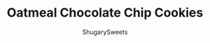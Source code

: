 ---
layout: ../../layouts/MarkdownPostLayout.astro
title: Oatmeal Chocolate Chip Cookies
author: ShugarySweets
pubDate: 2020-03-11
description: "There&#x27;s no mistaking these Oatmeal Chocolate Chip Cookies for the kind with raisins. This favorite chewy cookie is loaded with flavor and chocolate morsels."
image_url: https://www.shugarysweets.com/wp-content/uploads/2020/03/oatmeal-chocolate-chip-cookies-facebook.jpg
tags: ["Cookies","American"]
calories: 184
protein: 2
carbohydrates: 25
fats: 9
fiber: 2
ingredients: ["1 ¾ cups all-purpose flour","½ teaspoon cinnamon","1 teaspoon baking soda","1 teaspoon kosher salt","1 Tablespoon cornstarch","1 cup unsalted butter, melted and slightly cooled","1 ½ cups packed dark brown sugar","2 large eggs, at room temperature","2 teaspoons vanilla extract","3 cups old-fashioned rolled oats","2 cups semi-sweet chocolate morsels"]
serves: 34
time: "27 minutes"
prepTime: "15 minutes"
instructions: ["In a medium mixing bowl, whisk flour, cinnamon, baking soda, salt and cornstarch together. Set aside.","In a large bowl, combine butter and brown sugar together with a hand mixer on high speed for about 2 minutes. Scrape the sides of the bowl as needed. Add the eggs and vanilla and beat for another minute.","Add the dry ingredients to the wet ingredients and beat on low, just until combined. Add in the old-fashioned oats and combine on low speed. Fold in all but ½ cup of the semi-sweet chocolate chips.","Cover the dough with plastic wrap and refrigerate for at least 1 hour.","Preheat oven to 350℉. Line a baking sheet with parchment paper. Set aside.","Drop cookie dough by about 2-3 Tablespoons of dough onto the baking sheet. Press 5-6 chocolate chips into the tops of the cookie.","Bake for 10-12 minutes. Don’t overbake. The edges will start to brown first. The middle of the cookie may seem like it’s underbaked, but it will continue to bake when it’s taken out of the oven.","Remove the cookies from the oven and allow them to sit on the baking sheet for an additional 5 minutes. Transfer them to a wire rack to finish cooling."]
nutrition: ["184 calories","25 grams carbohydrates","25 milligrams cholesterol","9 grams fat","2 grams fiber","2 grams protein","5 grams saturated fat","108 milligrams sodium","14 grams sugar","0 grams trans fat","3 grams unsaturated fat"]
---